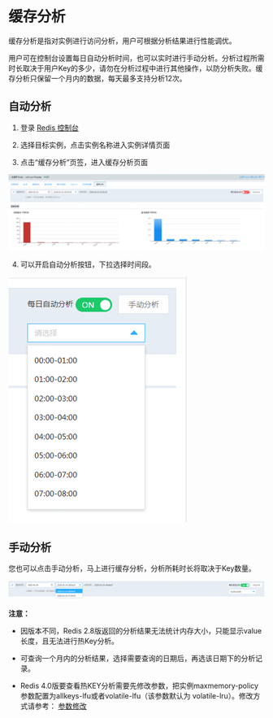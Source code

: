 # 缓存分析

缓存分析是指对实例进行访问分析，用户可根据分析结果进行性能调优。

用户可在控制台设置每日自动分析时间，也可以实时进行手动分析。分析过程所需时长取决于用户Key的多少，请勿在分析过程中进行其他操作，以防分析失败。缓存分析只保留一个月内的数据，每天最多支持分析12次。

##  自动分析

1.	登录 [Redis 控制台](https://redis-console.jdcloud.com/redis)

2.	选择目标实例，点击实例名称进入实例详情页面

3.	点击“缓存分析”页签，进入缓存分析页面

![](../../../../../image/Redis/Cache-Analysis-1.png)

4.	可以开启自动分析按钮，下拉选择时间段。

 ![](../../../../../image/Redis/Cache-Analysis-2.png)
 
 
 ##  手动分析
 
您也可以点击手动分析，马上进行缓存分析，分析所耗时长将取决于Key数量。
 
![](../../../../../image/Redis/Cache-Analysis-3.png)
 
 
**注意：**

-  因版本不同，Redis 2.8版返回的分析结果无法统计内存大小，只能显示value长度，且无法进行热Key分析。

-  可查询一个月内的分析结果，选择需要查询的日期后，再选该日期下的分析记录。

-  Redis 4.0版要查看热KEY分析需要先修改参数，把实例maxmemory-policy参数配置为allkeys-lfu或者volatile-lfu（该参数默认为	volatile-lru）。修改方式请参考： [参数修改](../Instance-Management/Modify-Instancename.md)

 

